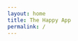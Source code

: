 ```yaml
---
layout: home
title: The Happy App
permalink: /
---
```

<div class="page-content">
  <div class="index-container">
    <div class="index-image"></div>
    <div class="index-arrows-container">
      <a href="{{ site.sabeurl }}/signup/" class="index-arrows-image"></a>
    </div>
  </div>
</div>

<div id="scroll-container-overflow" class="scroll-container-overflow">
  <div id="my-scroll-container" class="scroll-container"></div>
</div>

<script type='text/javascript' src="{{ site.baseurl }}/js/home.js"></script>
